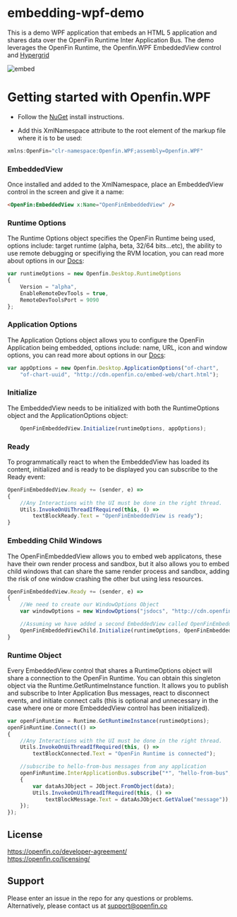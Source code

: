# embedding-wpf-demo
This is a demo WPF application that embeds an HTML 5 application and shares data over the OpenFin Runtime Inter Application Bus. The demo leverages the OpenFin Runtime, the Openfin.WPF EmbeddedView control and [Hypergrid](https://github.com/openfin/fin-hypergrid)

![embed](screenshot.png)

# Getting started with Openfin.WPF
* Follow the [NuGet](https://www.nuget.org/packages/OpenFin.WPF/) install instructions.

* Add this XmlNamespace attribute to the root element of the markup file where it is to be used:
```js
xmlns:OpenFin="clr-namespace:Openfin.WPF;assembly=Openfin.WPF"
```

### EmbeddedView
Once installed and added to the XmlNamespace, place an EmbeddedView control in the screen and give it a name:

```html
<OpenFin:EmbeddedView x:Name="OpenFinEmbeddedView" />
```

### Runtime Options
The Runtime Options object specifies the OpenFin Runtime being used, options include: target runtime (alpha, beta, 32/64 bits...etc), the ability to use remote debugging or specifiying the RVM location, you can read more about options in our [Docs](https://openfin.co/developers/application-config/):
```js
var runtimeOptions = new Openfin.Desktop.RuntimeOptions
{
    Version = "alpha",
    EnableRemoteDevTools = true,
    RemoteDevToolsPort = 9090
};
```

### Application Options
The Application Options object allows you to configure the OpenFin Application being embedded, options include: name, URL, icon and window options, you can read more about options in our [Docs](https://openfin.co/developers/application-config/):
```js
var appOptions = new Openfin.Desktop.ApplicationOptions("of-chart", 
    "of-chart-uuid", "http://cdn.openfin.co/embed-web/chart.html");
```

### Initialize
The EmbeddedView needs to be initialized with both the RuntimeOptions object and the ApplicationOptions object:
```js
    OpenFinEmbeddedView.Initialize(runtimeOptions, appOptions);
```

### Ready
To programmatically react to when the EmbeddedView has loaded its content, initialized and is ready to be displayed you can subscribe to the Ready event:
```js
OpenFinEmbeddedView.Ready += (sender, e) =>
{
    //Any Interactions with the UI must be done in the right thread.
    Utils.InvokeOnUiThreadIfRequired(this, () => 
        textBlockReady.Text = "OpenFinEmbeddedView is ready");
}
```

### Embedding Child Windows
The OpenFinEmbeddedView allows you to embed web applicatons, these have their own render process and sandbox, but it also allows you to embed child windows that can share the same render process and sandbox, adding the risk of one window crashing the other but using less resources.
```js
OpenFinEmbeddedView.Ready += (sender, e) =>
{
    //We need to create our WindowOptions Object
    var windowOptions = new WindowOptions("jsdocs", "http://cdn.openfin.co/jsdocs/3.0.1.5/");

    //Assuming we have added a second EmbeddedView called OpenFinEmbeddedViewChild we initialize it.
    OpenFinEmbeddedViewChild.Initialize(runtimeOptions, OpenFinEmbeddedView.OpenfinApplication, windowOptions)
}
```

### Runtime Object
Every EmbeddedView control that shares a RuntimeOptions object will share a connection to the OpenFin Runtime. You can obtain this singleton object via the Runtime.GetRuntimeInstance function. It allows you to publish and subscribe to Inter Application Bus messages, react to disconnect events, and initiate connect calls (this is optional and unnecessary in the case where one or more EmbeddedView control has been initialized).
```js
var openFinRuntime = Runtime.GetRuntimeInstance(runtimeOptions);
openFinRuntime.Connect(() => 
{
    //Any Interactions with the UI must be done in the right thread.
    Utils.InvokeOnUiThreadIfRequired(this, () => 
        textBlockConnected.Text = "OpenFin Runtime is connected");

    //subscribe to hello-from-bus messages from any application
    openFinRuntime.InterApplicationBus.subscribe("*", "hello-from-bus", (senderUuid, topic, data) =>
    {
        var dataAsJObject = JObject.FromObject(data);
        Utils.InvokeOnUiThreadIfRequired(this, () =>
            textBlockMessage.Text = dataAsJObject.GetValue("message"));
    });
});
```

## License

https://openfin.co/developer-agreement/ <br/>
https://openfin.co/licensing/

## Support
Please enter an issue in the repo for any questions or problems. Alternatively, please contact us at support@openfin.co 
